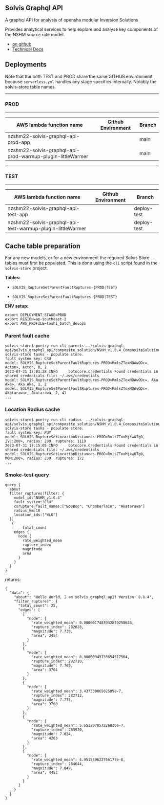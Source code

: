 ## Solvis Graphql API

A graphql API for analysis of opensha modular Inversion Solutions

Provides analytical services to help explore and analyse key components of the NSHM source rate model.

 - [on github](https://github.com/GNS-Science/solvis-graphql-api)
 - [Technical Docs](https://github.com/GNS-Science/solvis-graphql-api)

## Deployments

Note that the both TEST and PROD share the same GITHUB environmemt because `serverless.yml` handles any stage specifics internally. Notably the solvis-store table names.

-----
### PROD
-----

| AWS lambda function name                                    | Github Environment | Branch       |
| ----------------------------------------------------------- | ------------------ | ------------ | 
| nzshm22-solvis-graphql-api-prod-app                         |                | main  | 
| nzshm22-solvis-graphql-api-prod-warmup-plugin-littleWarmer  |                | main  | 


-----
### TEST
-----

| AWS lambda function name                                    | Github Environment | Branch       |
| ----------------------------------------------------------- | ------------------ | ------------ | 
| nzshm22-solvis-graphql-api-test-app                         |                | deploy-test  | 
| nzshm22-solvis-graphql-api-test-warmup-plugin-littleWarmer  |                | deploy-test  | 


## Cache table preparation 

For any new models, or for a new environment the required Solvis Store tables must first be populated. This is done using the `cli` script found in the `solvis-store` project.

**Tables:** 
 
 - `SOLVIS_RuptureSetParentFaultRuptures-{PROD|TEST}`

 - `SOLVIS_RuptureSetParentFaultRuptures-{PROD|TEST}`

**ENV setup:**
```
export DEPLOYMENT_STAGE=PROD
export REGION=ap-southeast-2
export AWS_PROFILE=toshi_batch_devops
```

### Parent fault cache

```
solvis-store$ poetry run cli parents ../solvis-graphql-api/solvis_graphql_api/composite_solution/NSHM_v1.0.4_CompositeSolution.zip
solvis-store tasks - populate store.
fault system key: CRU
model: SOLVIS_RuptureSetParentFaultRuptures-PROD<RmlsZToxMDAwODc=, Acton>, Acton, 0, 2
2023-07-31 17:01:28 INFO     botocore.credentials Found credentials in shared credentials file: ~/.aws/credentials
model: SOLVIS_RuptureSetParentFaultRuptures-PROD<RmlsZToxMDAwODc=, Aka Aka>, Aka Aka, 1, 2
model: SOLVIS_RuptureSetParentFaultRuptures-PROD<RmlsZToxMDAwODc=, Akatarawa>, Akatarawa, 2, 41
...
```

### Location Radius cache

```
solvis-store$ poetry run cli radius  ../solvis-graphql-api/solvis_graphql_api/composite_solution/NSHM_v1.0.4_CompositeSolution.zip
solvis-store tasks - populate store.
fault system key: PUY
model: SOLVIS_RuptureSetLocationDistances-PROD<RmlsZToxMjkwOTg0, IVC:200>, radius: 200, ruptures: 1119
2023-07-31 17:15:05 INFO     botocore.credentials Found credentials in shared credentials file: ~/.aws/credentials
model: SOLVIS_RuptureSetLocationDistances-PROD<RmlsZToxMjkwOTg0, MON:200>, radius: 200, ruptures: 172
...
```


### Smoke-test query

```
query {
  about 
  filter_ruptures(filter: {
    model_id:"NSHM_v1.0.4"
    fault_system:"CRU"
    corupture_fault_names:["BooBoo", "Chamberlain", "Akatarawa"]
    radius_km:10
    location_ids:["WLG"]
  })
   {
        total_count
    edges {
      node {
        rate_weighted_mean
        rupture_index
        magnitude
        area
      }
    }
  }
}
```

returns:

```
{
  "data": {
    "about": "Hello World, I am solvis_graphql_api! Version: 0.8.4",
    "filter_ruptures": {
      "total_count": 25,
      "edges": [
        {
          "node": {
            "rate_weighted_mean": 0.0000017483932879258646,
            "rupture_index": 282028,
            "magnitude": 7.738,
            "area": 3454
          }
        },
        {
          "node": {
            "rate_weighted_mean": 0.00000343733654517564,
            "rupture_index": 282710,
            "magnitude": 7.769,
            "area": 3704
          }
        },
        {
          "node": {
            "rate_weighted_mean": 3.43733006502589e-7,
            "rupture_index": 282712,
            "magnitude": 7.775,
            "area": 3760
          }
        },
        {
          "node": {
            "rate_weighted_mean": 5.651207857226836e-7,
            "rupture_index": 283970,
            "magnitude": 7.824,
            "area": 4203
          }
        },
        {
          "node": {
            "rate_weighted_mean": 4.951539622766177e-8,
            "rupture_index": 284644,
            "magnitude": 7.849,
            "area": 4453
          }
        }
      ]
    }
  }
}
```

